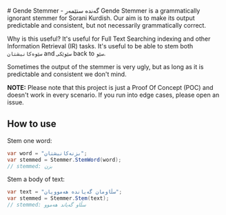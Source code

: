 ﻿﻿# Gende Stemmer - گەندە ستێمەر
Gende Stemmer is a grammatically ignorant stemmer for Sorani Kurdish. Our aim is to make its output predictable and consistent, but not necessarily grammatically correct.

Why is this useful? It's useful for Full Text Searching indexing and other Information Retrieval (IR) tasks. It's useful to be able to stem both `سێوەکانیشتان` and `سێوێکی` back to `سێو`.

Sometimes the output of the stemmer is very ugly, but as long as it is predictable and consistent we don't mind.

**NOTE:** Please note that this project is just a Proof Of Concept (POC) and doesn't work in every scenario. If you run into edge cases, please open an issue.

## ‌How to use

Stem one word:

```csharp
var word = "بزنەکانیشتان";
var stemmed = Stemmer.StemWord(word);
// stemmed: بزن
```

Stem a body of text:

```csharp
var text = "سڵاومان گەیاندە هەموویان";
var stemmed = Stemmer.Stem(text);
// stemmed: سڵاو گەیاند هەموو
```